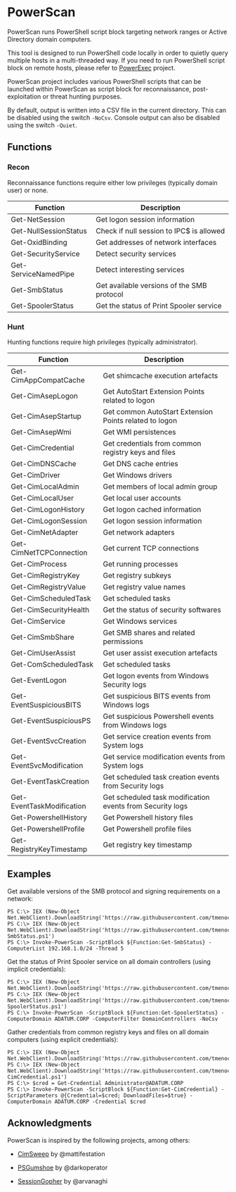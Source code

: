 # PowerScan

PowerScan runs PowerShell script block targeting network ranges or Active Directory domain computers.

This tool is designed to run PowerShell code locally in order to quietly query multiple hosts in a multi-threaded way.
If you need to run PowerShell script block on remote hosts, please refer to [PowerExec](https://github.com/tmenochet/PowerExec) project.

PowerScan project includes various PowerShell scripts that can be launched within PowerScan as script block for reconnaissance, post-exploitation or threat hunting purposes.

By default, output is written into a CSV file in the current directory. This can be disabled using the switch `-NoCsv`.
Console output can also be disabled using the switch `-Quiet`.


## Functions

### Recon

Reconnaissance functions require either low privileges (typically domain user) or none.

| Function              | Description                                |
| --------------------- | ------------------------------------------ |
| Get-NetSession        | Get logon session information              |
| Get-NullSessionStatus | Check if null session to IPC$ is allowed   |
| Get-OxidBinding       | Get addresses of network interfaces        |
| Get-SecurityService   | Detect security services                   |
| Get-ServiceNamedPipe  | Detect interesting services                |
| Get-SmbStatus         | Get available versions of the SMB protocol |
| Get-SpoolerStatus     | Get the status of Print Spooler service    |


### Hunt

Hunting functions require high privileges (typically administrator).


| Function                  | Description                                               |
| ------------------------- | --------------------------------------------------------- |
| Get-CimAppCompatCache     | Get shimcache execution artefacts                         |
| Get-CimAsepLogon          | Get AutoStart Extension Points related to logon           |
| Get-CimAsepStartup        | Get common AutoStart Extension Points related to logon    |
| Get-CimAsepWmi            | Get WMI persistences                                      |
| Get-CimCredential         | Get credentials from common registry keys and files       |
| Get-CimDNSCache           | Get DNS cache entries                                     |
| Get-CimDriver             | Get Windows drivers                                       |
| Get-CimLocalAdmin         | Get members of local admin group                          |
| Get-CimLocalUser          | Get local user accounts                                   |
| Get-CimLogonHistory       | Get logon cached information                              |
| Get-CimLogonSession       | Get logon session information                             |
| Get-CimNetAdapter         | Get network adapters                                      |
| Get-CimNetTCPConnection   | Get current TCP connections                               |
| Get-CimProcess            | Get running processes                                     |
| Get-CimRegistryKey        | Get registry subkeys                                      |
| Get-CimRegistryValue      | Get registry value names                                  |
| Get-CimScheduledTask      | Get scheduled tasks                                       |
| Get-CimSecurityHealth     | Get the status of security softwares                      |
| Get-CimService            | Get Windows services                                      |
| Get-CimSmbShare           | Get SMB shares and related permissions                    |
| Get-CimUserAssist         | Get user assist execution artefacts                       |
| Get-ComScheduledTask      | Get scheduled tasks                                       |
| Get-EventLogon            | Get logon events from Windows Security logs               |
| Get-EventSuspiciousBITS   | Get suspicious BITS events from Windows logs              |
| Get-EventSuspiciousPS     | Get suspicious Powershell events from Windows logs        |
| Get-EventSvcCreation      | Get service creation events from System logs              |
| Get-EventSvcModification  | Get service modification events from System logs          |
| Get-EventTaskCreation     | Get scheduled task creation events from Security logs     |
| Get-EventTaskModification | Get scheduled task modification events from Security logs |
| Get-PowershellHistory     | Get Powershell history files                              |
| Get-PowershellProfile     | Get Powershell profile files                              |
| Get-RegistryKeyTimestamp  | Get registry key timestamp                                |


## Examples

Get available versions of the SMB protocol and signing requirements on a network:

```
PS C:\> IEX (New-Object Net.WebClient).DownloadString('https://raw.githubusercontent.com/tmenochet/PowerScan/master/PowerScan.ps1')
PS C:\> IEX (New-Object Net.WebClient).DownloadString('https://raw.githubusercontent.com/tmenochet/PowerScan/master/Recon/Get-SmbStatus.ps1')
PS C:\> Invoke-PowerScan -ScriptBlock ${Function:Get-SmbStatus} -ComputerList 192.168.1.0/24 -Thread 5
```


Get the status of Print Spooler service on all domain controllers (using implicit credentials):

```
PS C:\> IEX (New-Object Net.WebClient).DownloadString('https://raw.githubusercontent.com/tmenochet/PowerScan/master/PowerScan.ps1')
PS C:\> IEX (New-Object Net.WebClient).DownloadString('https://raw.githubusercontent.com/tmenochet/PowerScan/master/Recon/Get-SpoolerStatus.ps1')
PS C:\> Invoke-PowerScan -ScriptBlock ${Function:Get-SpoolerStatus} -ComputerDomain ADATUM.CORP -ComputerFilter DomainControllers -NoCsv
```


Gather credentials from common registry keys and files on all domain computers (using explicit credentials):

```
PS C:\> IEX (New-Object Net.WebClient).DownloadString('https://raw.githubusercontent.com/tmenochet/PowerScan/master/PowerScan.ps1')
PS C:\> IEX (New-Object Net.WebClient).DownloadString('https://raw.githubusercontent.com/tmenochet/PowerScan/master/Hunt/Get-CimCredential.ps1')
PS C:\> $cred = Get-Credential Administrator@ADATUM.CORP
PS C:\> Invoke-PowerScan -ScriptBlock ${Function:Get-CimCredential} -ScriptParameters @{Credential=$cred; DownloadFiles=$true} -ComputerDomain ADATUM.CORP -Credential $cred
```


## Acknowledgments

PowerScan is inspired by the following projects, among others:

  * [CimSweep](https://github.com/PowerShellMafia/CimSweep) by @mattifestation

  * [PSGumshoe](https://github.com/PSGumshoe) by @darkoperator

  * [SessionGopher](https://github.com/Arvanaghi/SessionGopher) by @arvanaghi
